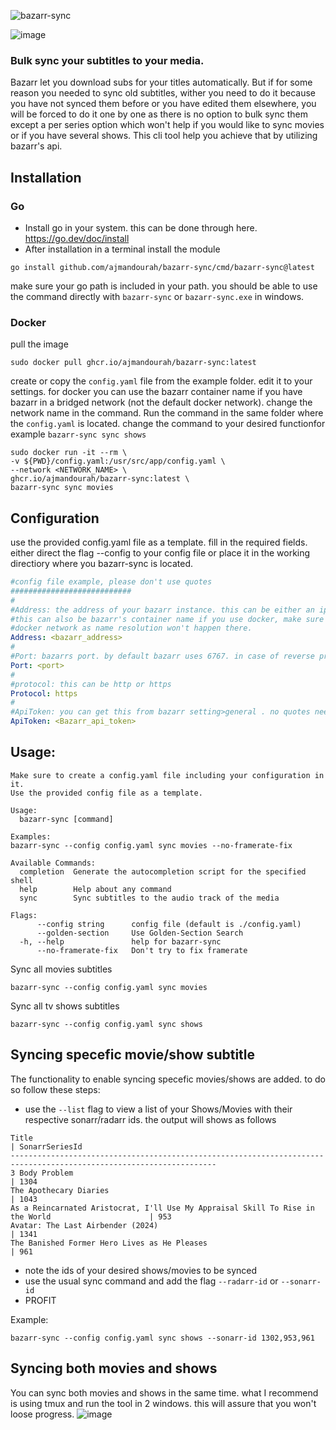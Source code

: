 ![bazarr-sync](https://github.com/ajmandourah/bazarr-sync/assets/27051374/6c4acde4-bb9b-4172-8c67-c985c7994b28)

![image](https://github.com/ajmandourah/bazarr-sync/assets/27051374/545803da-a061-4092-9f35-6bbabac598a7)

### Bulk sync your subtitles to your media.

Bazarr let you download subs for your titles automatically.
But if for some reason you needed to sync old subtitles, wither you need to do it because you have not synced them before or you have edited them elsewhere, you will be forced to do it one by one as there is no option to bulk sync them except a per series option which won't help if you would like to sync movies or if you have several shows.
This cli tool help you achieve that by utilizing bazarr's api.

## Installation 

### Go
- Install go in your system. this can be done through here. https://go.dev/doc/install
- After installation in a terminal install the module
```
go install github.com/ajmandourah/bazarr-sync/cmd/bazarr-sync@latest

```
make sure your go path is included in your path. you should be able to use the command directly with `bazarr-sync` or `bazarr-sync.exe` in windows.

### Docker
pull the image 
```
sudo docker pull ghcr.io/ajmandourah/bazarr-sync:latest

```
create or copy the `config.yaml` file from the example folder. edit it to your settings. for docker you can use the bazarr container name if you have bazarr in a bridged network (not the default docker network). change the network name in the command.
Run the command in the same folder where the `config.yaml` is located. change the command to your desired functionfor example `bazarr-sync sync shows`
```
sudo docker run -it --rm \
-v ${PWD}/config.yaml:/usr/src/app/config.yaml \
--network <NETWORK_NAME> \
ghcr.io/ajmandourah/bazarr-sync:latest \
bazarr-sync sync movies
```

## Configuration
use the provided config.yaml file as a template. fill in the required fields.
either direct the flag --config to your config file or place it in the working directiory where you bazarr-sync is located.
```yaml
#config file example, please don't use quotes
###########################
#
#Address: the address of your bazarr instance. this can be either an ip address or a url (if you reverse proxy bazarr), 
#this can also be bazarr's container name if you use docker, make sure bazarr-sync instance is in the same network as bazarr and the network not the default
#docker network as name resolution won't happen there.
Address: <bazarr_address>
#
#Port: bazarrs port. by default bazarr uses 6767. in case of reverse proxy, you can use 443 or 80 as per your configuration 
Port: <port>
#
#protocol: this can be http or https
Protocol: https
#
#ApiToken: you can get this from bazarr setting>general . no quotes needed.
ApiToken: <Bazarr_api_token>
```
## Usage:

```
Make sure to create a config.yaml file including your configuration in it.
Use the provided config file as a template.

Usage:
  bazarr-sync [command]

Examples:
bazarr-sync --config config.yaml sync movies --no-framerate-fix

Available Commands:
  completion  Generate the autocompletion script for the specified shell
  help        Help about any command
  sync        Sync subtitles to the audio track of the media

Flags:
      --config string      config file (default is ./config.yaml)
      --golden-section     Use Golden-Section Search
  -h, --help               help for bazarr-sync
      --no-framerate-fix   Don't try to fix framerate
```
Sync all movies subtitles
```
bazarr-sync --config config.yaml sync movies
```
Sync all tv shows subtitles
```
bazarr-sync --config config.yaml sync shows
```

## Syncing specefic movie/show subtitle
The functionality to enable syncing specefic movies/shows are added. to do so follow these steps:
- use the `--list` flag to view a list of your Shows/Movies with their respective sonarr/radarr ids. the output will shows as follows
```
Title                                                                                               | SonarrSeriesId
--------------------------------------------------------------------------------------------------------------------
3 Body Problem                                                                                      | 1304
The Apothecary Diaries                                                                              | 1043
As a Reincarnated Aristocrat, I'll Use My Appraisal Skill To Rise in the World                      | 953
Avatar: The Last Airbender (2024)                                                                   | 1341
The Banished Former Hero Lives as He Pleases                                                        | 961
```
- note the ids of your desired shows/movies to be synced
- use the usual sync command and add the flag `--radarr-id` or `--sonarr-id`
- PROFIT

Example:
```
bazarr-sync --config config.yaml sync shows --sonarr-id 1302,953,961
```

## Syncing both movies and shows
You can sync both movies and shows in the same time. what I recommend is using tmux and run the tool in 2 windows. this will assure that you won't loose progress.
![image](https://github.com/ajmandourah/bazarr-sync/assets/27051374/9a514fa4-aa6d-4756-98ce-f8d68dcf4ffd)
